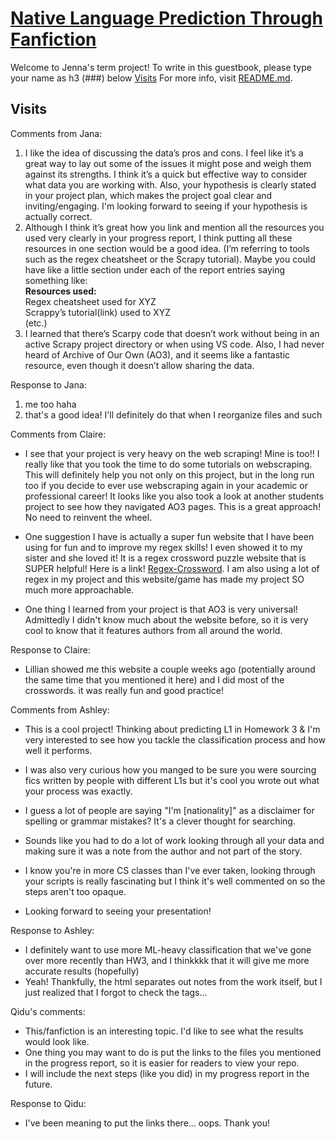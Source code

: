 # [Native Language Prediction Through Fanfiction](https://github.com/Data-Science-for-Linguists-2025/Native-Language-Prediction-Through-Fanfiction)

Welcome to Jenna's term project! To write in this guestbook, please type your name as h3 (###) below [Visits](#Visits)
For more info, visit [README.md](https://github.com/Data-Science-for-Linguists-2025/Native-Language-Prediction-Through-Fanfiction/blob/main/README.md).

## Visits
Comments from Jana:
1. I like the idea of discussing the data’s pros and cons. I feel like it’s a great way to lay out some of the issues it might pose and weigh them against its strengths. I think it’s a quick but effective way to consider what data you are working with. Also, your hypothesis is clearly stated in your project plan, which makes the project goal clear and inviting/engaging. I'm looking forward to seeing if your hypothesis is actually correct. 
2. Although I think it’s great how you link and mention all the resources you used very clearly in your progress report, I think putting all these resources in one section would be a good idea. (I’m referring to tools such as the regex cheatsheet or the Scrapy tutorial). Maybe you could have like a little section under each of the report entries saying something like:\
**Resources used:**\
Regex cheatsheet used for XYZ\
Scrappy’s tutorial(link) used to XYZ\
(etc.)
3. I learned that there’s Scarpy code that doesn’t work without being in an active Scrapy project directory or when using VS code. Also, I had never heard of Archive of Our Own (AO3), and it seems like a fantastic resource, even though it doesn’t allow sharing the data.  

Response to Jana:
1. me too haha
2. that's a good idea! I'll definitely do that when I reorganize files and such

Comments from Claire:

- I see that your project is very heavy on the web scraping! Mine is too!! I really like that you took the time to do some tutorials on webscraping. This will definitely help you not only on this project, but in the long run too if you decide to ever use webscraping again in your academic or professional career! It looks like you also took a look at another students project to see how they navigated AO3 pages. This is a great approach! No need to reinvent the wheel.

- One suggestion I have is actually a super fun website that I have been using for fun and to improve my regex skills! I even showed it to my sister and she loved it! It is a regex crossword puzzle website that is SUPER helpful! Here is a link! [Regex-Crossword](https://regexcrossword.com). I am also using a lot of regex in my project and this website/game has made my project SO much more approachable.

- One thing I learned from your project is that AO3 is very universal! Admittedly I didn't know much about the website before, so it is very cool to know that it features authors from all around the world.

Response to Claire:
- Lillian showed me this website a couple weeks ago (potentially around the same time that you mentioned it here) and I did most of the crosswords. it was really fun and good practice!


Comments from Ashley:
- This is a cool project! Thinking about predicting L1 in Homework 3 & I'm very interested to see how you tackle the classification process and how well it performs.

- I was also very curious how you manged to be sure you were sourcing fics written by people with different L1s but it's cool you wrote out what your process was exactly. 
- I guess a lot of people are saying "I'm [nationality]" as a disclaimer for spelling or grammar mistakes? It's a clever thought for searching.
- Sounds like you had to do a lot of work looking through all your data and making sure it was a note from the author and not part of the story. 

- I know you're in more CS classes than I've ever taken, looking through your scripts is really fascinating but I think it's well commented on so the steps aren't too opaque. 
- Looking forward to seeing your presentation!

Response to Ashley:
- I definitely want to use more ML-heavy classification that we've gone over more recently than HW3, and I thinkkkk that it will give me more accurate results (hopefully)
- Yeah! Thankfully, the html separates out notes from the work itself, but I just realized that I forgot to check the tags...

Qidu's comments:
- This/fanfiction is an interesting topic. I'd like to see what the results would look like. 
- One thing you may want to do is put the links to the files you mentioned in the progress report, so it is easier for readers to view your repo. 
- I will include the next steps (like you did) in my progress report in the future. 

Response to Qidu:
- I've been meaning to put the links there... oops. Thank you!
